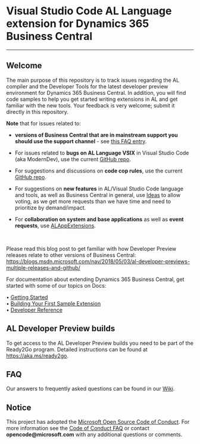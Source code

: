 ﻿<!--
# AL Developer Preview for Dynamics 365 Business Central
  [![current preview version 4.0.182565](https://img.shields.io/badge/Current_Preview_Version-4.0.182565-orange.svg?style=flat-square)](https://github.com/Microsoft/AL/milestone/25) [![next preview update November 2019](https://img.shields.io/badge/Next_Preview_Update-November_2019-blue.svg?style=flat-square)](https://github.com/Microsoft/AL/milestone/25)
-->
# Visual Studio Code AL Language extension for Dynamics 365 Business Central

---

## Welcome
The main purpose of this repository is to track issues regarding the AL compiler and the Developer Tools for the latest developer preview environment for Dynamics 365 Business Central. In addition, you will find code samples to help you get started writing extensions in AL and get familiar with the new tools. Your feedback is very welcome; submit it directly in this repository.

<!--
**Note** that for issues related to ***versions of Business Central that are in mainstream support you should use the support channel*** - see [this FAQ entry](https://github.com/Microsoft/AL/wiki/Frequently-Asked-Questions#i-found-an-issue-in-a-version-of-the-product-that-is-not-the-latest-what-do-i-do). -->

**Note** that for issues related to: 

- **versions of Business Central that are in mainstream support you should use the support channel** - see [this FAQ entry](https://github.com/Microsoft/AL/wiki/requently-Asked-Questions#i-found-an-issue-in-a-version-of-the-product-that-is-not-the-latest-what-do-i-do).

- For issues related to **bugs on AL Language VSIX** in Visual Studio Code (aka ModernDev), use the current [GitHub repo](https://github.com/microsoft/al).

- For suggestions and discussions on **code cop rules**, use the current [GitHub repo](https://github.com/microsoft/al).

- For suggestions on **new features** in AL/Visual Studio Code language and tools, as well as Business Central in general, use [Ideas](https://aka.ms/bcideas) to allow voting, as we get more requests than we have time and need to prioritize by demand/impact.

- For **collaboration on system and base applications** as well as **event requests**, use [ALAppExtensions](https://github.com/Microsoft/ALAppExtensions).

<br>

Please read this blog post to get familiar with how Developer Preview releases relate to other versions of Business Central:
https://blogs.msdn.microsoft.com/nav/2018/05/03/al-developer-previews-multiple-releases-and-github/

For documentation about extending Dynamics 365 Business Central, get started with some of our topics on Docs: 

•	[Getting Started](https://docs.microsoft.com/en-us/dynamics365/business-central/dev-itpro/developer/devenv-get-started)   
•	[Building Your First Sample Extension](https://docs.microsoft.com/en-us/dynamics365/business-central/dev-itpro/developer/devenv-extension-example)  
•	[Developer Reference](https://docs.microsoft.com/en-us/dynamics365/business-central/dev-itpro/developer/devenv-reference-overview)  

## AL Developer Preview builds
To get access to the AL Developer Preview builds you need to be part of the Ready2Go program. Detailed instructions can be found at https://aka.ms/ready2go.

## FAQ
Our answers to frequently asked questions can be found in our [Wiki](https://github.com/Microsoft/AL/wiki/Frequently-Asked-Questions).

## Notice
This project has adopted the [Microsoft Open Source Code of Conduct](https://opensource.microsoft.com/codeofconduct/). For more information see the [Code of Conduct FAQ](https://opensource.microsoft.com/codeofconduct/faq/) or contact __opencode@microsoft.com__ with any additional questions or comments.
